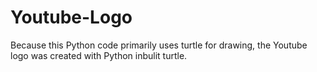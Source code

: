 # Youtube-Logo
Because this Python code primarily uses turtle for drawing, the Youtube logo was created with Python inbulit turtle.
